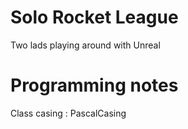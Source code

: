 # Solo Rocket League
Two lads playing around with Unreal


# Programming notes
Class casing : PascalCasing